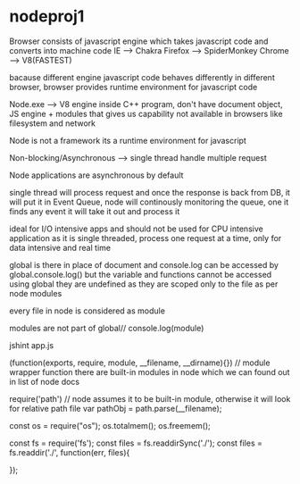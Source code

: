 # nodeproj1

Browser consists of javascript engine which takes javascript code and converts into machine code
IE --> Chakra
Firefox --> SpiderMonkey
Chrome --> V8(FASTEST)

bacause different engine javascript code behaves differently in different browser, browser provides runtime environment for javascript code

Node.exe --> V8 engine inside C++ program, don't have document object, JS engine + modules that gives us capability not available in browsers like filesystem and network

Node is not a framework its a runtime environment for javascript

Non-blocking/Asynchronous --> single thread handle multiple request

Node applications are asynchronous by default

single thread will process request and once the response is back from DB, it will put it in Event Queue, node will continously monitoring the queue, one it finds any event it will take it out and process it

ideal for I/O intensive apps and should not be used for CPU intensive application as it is single threaded, process one request at a time, only for data intensive and real time 

global is there in place of document and console.log can be accessed by global.console.log() but the variable and functions cannot be accessed using global they are undefined as they are scoped only to the file as per node modules

every file in node is considered as module

modules are not part of global// console.log(module)

jshint app.js

(function(exports, require, module, __filename, __dirname){}) // module wrapper function
there are built-in modules in node which we can found out in list of node docs

require('path') // node assumes it to be built-in module, otherwise it will look for relative path file
var pathObj = path.parse(__filename);

const os = require("os");
os.totalmem();
os.freemem();

const fs = require('fs');
const files = fs.readdirSync('./');
const files = fs.readdir('./', function(err, files){
    
});